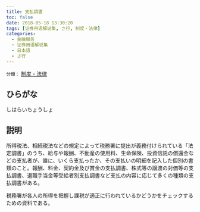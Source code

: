 ```yaml
---
title: 支払調書
toc: false
date: 2018-05-18 13:30:20
tags: [证券用语解说集, さ行, 制度・法律]
categories:
  - 金融服务
  - 证券用语解说集
  - 日本語
  - さ行
---
```


`分類：` [制度・法律](/tags/制度・法律/)

## ひらがな

しはらいちょうしょ

## 説明

所得税法、相続税法などの規定によって税務署に提出が義務付けられている「法定調書」のうち、給与や報酬、不動産の使用料、生命保険、投資信託の償還金などの支払者が、誰に、いくら支払ったか、その支払いの明細を記入した個別の書類のこと。報酬、料金、契約金及び賞金の支払調書、株式等の譲渡の対価等の支払調書、退職手当金等受給者別支払調書など支払の内容に応じて多くの種類の支払調書がある。

税務署が各人の所得を把握し課税が適正に行われているかどうかをチェックするための資料である。
